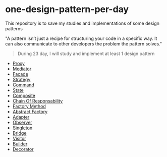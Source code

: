 # one-design-pattern-per-day 

This repository is to save my studies and implementations of some design patterns

"A pattern isn’t just a recipe for structuring your code in a specific way. It can also communicate to other developers the problem the pattern solves."

> During 23 day, I will study and implement at least 1 design pattern

- [Proxy](./proxy)
- [Mediator](./mediator/)
- [Facade](./facade)
- [Strategy](./strategy/)
- [Command](./command/)
- [State](./state/)
- [Composite](./composite/)
- [Chain Of Responsability](./chain-of-responsability/)
- [Factory Method](./factoryMethod/)
- [Abstract Factory](./abstractFactory/)
- [Adapter](./adapter/)
- [Observer](./observer/)
- [Singleton](./singleton/)
- [Bridge](./bridge/)
- [Visitor](./visitor/)
- [Builder](./builder/)
- [Decorator](./decorator/)